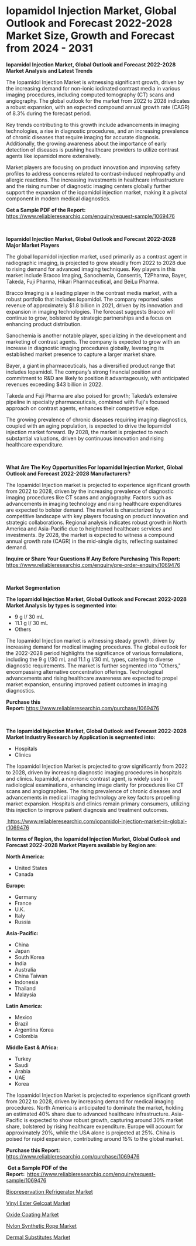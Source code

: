 <p><h1>Iopamidol Injection Market, Global Outlook and Forecast 2022-2028 Market Size, Growth and Forecast from 2024 - 2031</h1></p><p><strong>Iopamidol Injection Market, Global Outlook and Forecast 2022-2028 Market Analysis and Latest Trends</strong></p>
<p><p>The Iopamidol Injection Market is witnessing significant growth, driven by the increasing demand for non-ionic iodinated contrast media in various imaging procedures, including computed tomography (CT) scans and angiography. The global outlook for the market from 2022 to 2028 indicates a robust expansion, with an expected compound annual growth rate (CAGR) of 8.3% during the forecast period. </p><p>Key trends contributing to this growth include advancements in imaging technologies, a rise in diagnostic procedures, and an increasing prevalence of chronic diseases that require imaging for accurate diagnosis. Additionally, the growing awareness about the importance of early detection of diseases is pushing healthcare providers to utilize contrast agents like iopamidol more extensively. </p><p>Market players are focusing on product innovation and improving safety profiles to address concerns related to contrast-induced nephropathy and allergic reactions. The increasing investments in healthcare infrastructure and the rising number of diagnostic imaging centers globally further support the expansion of the iopamidol injection market, making it a pivotal component in modern medical diagnostics.</p></p>
<p><strong>Get a Sample PDF of the Report:&nbsp;</strong> <a href="https://www.reliableresearchiq.com/enquiry/request-sample/1069476">https://www.reliableresearchiq.com/enquiry/request-sample/1069476</a></p>
<p>&nbsp;</p>
<p><strong>Iopamidol Injection Market, Global Outlook and Forecast 2022-2028 Major Market Players</strong></p>
<p><p>The global Iopamidol injection market, used primarily as a contrast agent in radiographic imaging, is projected to grow steadily from 2022 to 2028 due to rising demand for advanced imaging techniques. Key players in this market include Bracco Imaging, Sanochemia, Consentis, T2Pharma, Bayer, Takeda, Fuji Pharma, Hikari Pharmaceutical, and BeiLu Pharma.</p><p>Bracco Imaging is a leading player in the contrast media market, with a robust portfolio that includes Iopamidol. The company reported sales revenue of approximately $1.8 billion in 2021, driven by its innovation and expansion in imaging technologies. The forecast suggests Bracco will continue to grow, bolstered by strategic partnerships and a focus on enhancing product distribution.</p><p>Sanochemia is another notable player, specializing in the development and marketing of contrast agents. The company is expected to grow with an increase in diagnostic imaging procedures globally, leveraging its established market presence to capture a larger market share.</p><p>Bayer, a giant in pharmaceuticals, has a diversified product range that includes Iopamidol. The company’s strong financial position and commitment to R&D are likely to position it advantageously, with anticipated revenues exceeding $43 billion in 2022.</p><p>Takeda and Fuji Pharma are also poised for growth; Takeda’s extensive pipeline in specialty pharmaceuticals, combined with Fuji's focused approach on contrast agents, enhances their competitive edge.</p><p>The growing prevalence of chronic diseases requiring imaging diagnostics, coupled with an aging population, is expected to drive the Iopamidol injection market forward. By 2028, the market is projected to reach substantial valuations, driven by continuous innovation and rising healthcare expenditure.</p></p>
<p>&nbsp;</p>
<p><strong>What Are The Key Opportunities For Iopamidol Injection Market, Global Outlook and Forecast 2022-2028 Manufacturers?</strong></p>
<p><p>The Iopamidol Injection market is projected to experience significant growth from 2022 to 2028, driven by the increasing prevalence of diagnostic imaging procedures like CT scans and angiography. Factors such as advancements in imaging technology and rising healthcare expenditures are expected to bolster demand. The market is characterized by a competitive landscape with key players focusing on product innovation and strategic collaborations. Regional analysis indicates robust growth in North America and Asia-Pacific due to heightened healthcare services and investments. By 2028, the market is expected to witness a compound annual growth rate (CAGR) in the mid-single digits, reflecting sustained demand.</p></p>
<p><strong>Inquire or Share Your Questions If Any Before Purchasing This Report:</strong> <a href="https://www.reliableresearchiq.com/enquiry/pre-order-enquiry/1069476">https://www.reliableresearchiq.com/enquiry/pre-order-enquiry/1069476</a></p>
<p>&nbsp;</p>
<p><strong>Market Segmentation</strong></p>
<p><strong>The Iopamidol Injection Market, Global Outlook and Forecast 2022-2028 Market Analysis by types is segmented into:</strong></p>
<p><ul><li>9 g I/ 30 mL</li><li>11.1 g I/ 30 mL</li><li>Others</li></ul></p>
<p><p>The Iopamidol Injection market is witnessing steady growth, driven by increasing demand for medical imaging procedures. The global outlook for the 2022-2028 period highlights the significance of various formulations, including the 9 g I/30 mL and 11.1 g I/30 mL types, catering to diverse diagnostic requirements. The market is further segmented into "Others," encompassing alternative concentration offerings. Technological advancements and rising healthcare awareness are expected to propel market expansion, ensuring improved patient outcomes in imaging diagnostics.</p></p>
<p><strong>Purchase this Report:&nbsp;</strong><a href="https://www.reliableresearchiq.com/purchase/1069476">https://www.reliableresearchiq.com/purchase/1069476</a></p>
<p>&nbsp;</p>
<p><strong>The Iopamidol Injection Market, Global Outlook and Forecast 2022-2028 Market Industry Research by Application is segmented into:</strong></p>
<p><ul><li>Hospitals</li><li>Clinics</li></ul></p>
<p><p>The Iopamidol Injection Market is projected to grow significantly from 2022 to 2028, driven by increasing diagnostic imaging procedures in hospitals and clinics. Iopamidol, a non-ionic contrast agent, is widely used in radiological examinations, enhancing image clarity for procedures like CT scans and angiographies. The rising prevalence of chronic diseases and advancements in medical imaging technology are key factors propelling market expansion. Hospitals and clinics remain primary consumers, utilizing this injection to improve patient diagnosis and treatment outcomes.</p></p>
<p><a href="https://www.reliableresearchiq.com/iopamidol-injection-market-in-global-r1069476">&nbsp;https://www.reliableresearchiq.com/iopamidol-injection-market-in-global-r1069476</a></p>
<p><strong>In terms of Region, the Iopamidol Injection Market, Global Outlook and Forecast 2022-2028 Market Players available by Region are:</strong></p>
<p>
    <p> <strong> North America: </strong>
        <ul>
            <li>United States</li>
            <li>Canada</li>
        </ul>
        </p> 
    <p> <strong> Europe: </strong>
        <ul>
            <li>Germany</li>
            <li>France</li>
            <li>U.K.</li>
            <li>Italy</li>
            <li>Russia</li>
        </ul>
        </p> 
    <p> <strong> Asia-Pacific: </strong>
        <ul>
            <li>China</li>
            <li>Japan</li>
            <li>South Korea</li>
            <li>India</li>
            <li>Australia</li>
            <li>China Taiwan</li>
            <li>Indonesia</li>
            <li>Thailand</li>
            <li>Malaysia</li>
        </ul>
        </p> 
    <p> <strong> Latin America: </strong>
        <ul>
            <li>Mexico</li>
            <li>Brazil</li>
            <li>Argentina Korea</li>
            <li>Colombia</li>
        </ul>
        </p> 
    <p> <strong> Middle East & Africa: </strong>
        <ul>
            <li>Turkey</li>
            <li>Saudi</li>
            <li>Arabia</li>
            <li>UAE</li>
            <li>Korea</li>
        </ul>
    </p>
    </p>
<p><p>The Iopamidol Injection Market is projected to experience significant growth from 2022 to 2028, driven by increasing demand for medical imaging procedures. North America is anticipated to dominate the market, holding an estimated 40% share due to advanced healthcare infrastructure. Asia-Pacific is expected to show robust growth, capturing around 30% market share, bolstered by rising healthcare expenditure. Europe will account for approximately 20%, while the USA alone is projected at 25%. China is poised for rapid expansion, contributing around 15% to the global market.</p></p>
<p><strong>Purchase this Report: </strong><a href="https://www.reliableresearchiq.com/purchase/1069476">https://www.reliableresearchiq.com/purchase/1069476</a></p>
<p>&nbsp;<strong>Get a Sample PDF of the Report:&nbsp;&nbsp;</strong><a href="https://www.reliableresearchiq.com/enquiry/request-sample/1069476">https://www.reliableresearchiq.com/enquiry/request-sample/1069476</a></p>
<p><strong></strong></p>
<p><p><a href="https://www.linkedin.com/pulse/market-forecast-global-biopreservation-refrigerator-trends-qotue?trackingId=bDY%2FNWuESvu1U3qNMVWj%2Bg%3D%3D">Biopreservation Refrigerator Market</a></p><p><a href="https://www.linkedin.com/pulse/vinyl-ester-gelcoat-market-size-share-trends-analysis-report-834de?trackingId=YRDjB08BQ%2F2zFi00HtL6Vw%3D%3D">Vinyl Ester Gelcoat Market</a></p><p><a href="https://www.linkedin.com/pulse/oxide-coating-industry-forecast-market-shifts-strategic-m5xwe?trackingId=YfJjDAKySTeb8z8KM1MF5g%3D%3D">Oxide Coating Market</a></p><p><a href="https://www.linkedin.com/pulse/navigating-nylon-synthetic-rope-market-expert-analysis-mrh7e?trackingId=rbtW38gfSB2SuYsJQDjFmg%3D%3D">Nylon Synthetic Rope Market</a></p><p><a href="https://www.linkedin.com/pulse/market-dynamics-future-trends-global-dermal-substitutes-0ed3e?trackingId=aqHeR718Rs6CgXDvx2cQ%2BQ%3D%3D">Dermal Substitutes Market</a></p></p>